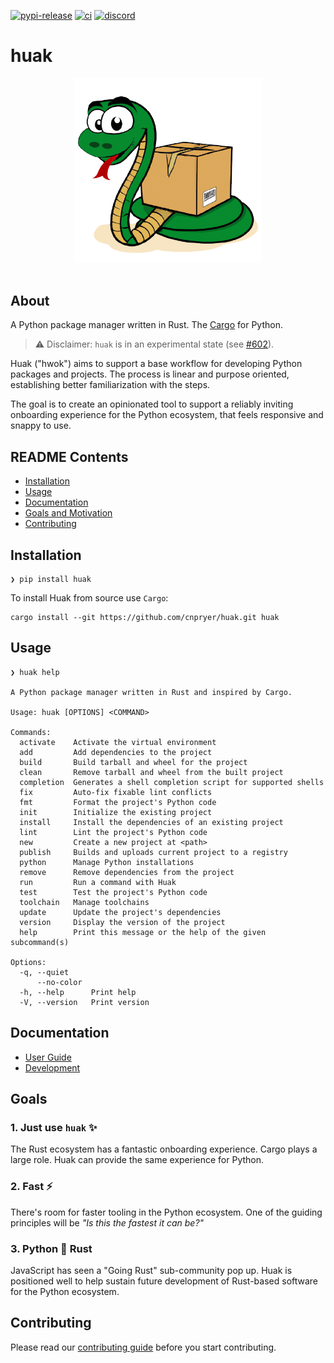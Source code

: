 
[![pypi-release](https://img.shields.io/pypi/v/huak.svg)](https://pypi.org/project/huak/)
[![ci](https://github.com/cnpryer/huak/actions/workflows/ci.yaml/badge.svg)](https://github.com/cnpryer/huak/actions/workflows/ci.yaml)
[![discord](https://img.shields.io/discord/1022879330470199347?color=7289DA&logo=discord)](https://discord.gg/St3menxFZT)

# huak

<div align="center">

<img src="https://raw.githubusercontent.com/cnpryer/huak/master/docs/assets/img/logo.png" alt="Huak logo" width="300" role="img"/>

</div>

<br>

## About

A Python package manager written in Rust. The [Cargo](https://github.com/rust-lang/cargo) for Python.

> ⚠️ Disclaimer: `huak` is in an experimental state (see [#602](https://github.com/cnpryer/huak/issues/602)).

Huak ("hwok") aims to support a base workflow for developing Python packages and projects. The process is linear and purpose oriented, establishing better familiarization with the steps.

The goal is to create an opinionated tool to support a reliably inviting onboarding experience for the Python ecosystem, that feels responsive and snappy to use.

## README Contents

- [Installation](#installation)
- [Usage](#usage)
- [Documentation](#documentation)
- [Goals and Motivation](#goals)
- [Contributing](#contributing)

## Installation

```
❯ pip install huak
```

To install Huak from source use `Cargo`:

```
cargo install --git https://github.com/cnpryer/huak.git huak
```

## Usage

```console
❯ huak help

A Python package manager written in Rust and inspired by Cargo.

Usage: huak [OPTIONS] <COMMAND>

Commands:
  activate    Activate the virtual environment
  add         Add dependencies to the project
  build       Build tarball and wheel for the project
  clean       Remove tarball and wheel from the built project
  completion  Generates a shell completion script for supported shells
  fix         Auto-fix fixable lint conflicts
  fmt         Format the project's Python code
  init        Initialize the existing project
  install     Install the dependencies of an existing project
  lint        Lint the project's Python code
  new         Create a new project at <path>
  publish     Builds and uploads current project to a registry
  python      Manage Python installations
  remove      Remove dependencies from the project
  run         Run a command with Huak
  test        Test the project's Python code
  toolchain   Manage toolchains
  update      Update the project's dependencies
  version     Display the version of the project
  help        Print this message or the help of the given subcommand(s)

Options:
  -q, --quiet     
      --no-color  
  -h, --help      Print help
  -V, --version   Print version
```

## Documentation

- [User Guide](https://cnpryer.github.io/huak/user_guide/)
- [Development](/docs/development.md)

## Goals

### 1. Just use `huak` ✨

The Rust ecosystem has a fantastic onboarding experience. Cargo plays a large role. Huak can provide the same experience for Python.

### 2. Fast ⚡️

There's room for faster tooling in the Python ecosystem. One of the guiding principles will be *"Is this the fastest it can be?"*

### 3. Python 🤝 Rust

JavaScript has seen a "Going Rust" sub-community pop up. Huak is positioned well to help sustain future development of Rust-based software for the Python ecosystem.

## Contributing

Please read our [contributing guide](/docs/CONTRIBUTING.md) before you start contributing.
